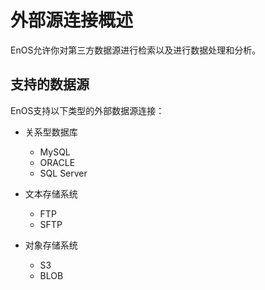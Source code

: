 # 外部源连接概述

EnOS允许你对第三方数据源进行检索以及进行数据处理和分析。

## 支持的数据源<datasource>

EnOS支持以下类型的外部数据源连接：

- 关系型数据库
  - MySQL
  - ORACLE
  - SQL Server

- 文本存储系统
  - FTP
  - SFTP

- 对象存储系统
  - S3
  - BLOB
